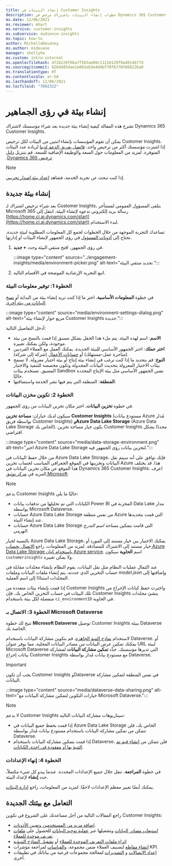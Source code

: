 ```yaml
---
title: إنشاء البيئات في Customer Insights
description: خطوات إنشاء البيئات باشتراك مرخص في Dynamics 365 Customer Insights.
ms.date: 12/06/2021
ms.reviewer: mhart
ms.service: customer-insights
ms.subservice: audience-insights
ms.topic: how-to
author: MichelleDevaney
ms.author: midevane
manager: shellyha
ms.custom: intro-internal
ms.openlocfilehash: 4f26220f6ba7f5b5ae00c11216129f9ad814b77d
ms.sourcegitcommit: 626d485dae1e001e63e4d4bf78f6770766822ba0
ms.translationtype: HT
ms.contentlocale: ar-SA
ms.lasthandoff: 12/06/2021
ms.locfileid: "7892322"
---
```

# <a name="create-an-environment-in-audience-insights"></a>إنشاء بيئة في رؤى الجماهير

تشرح هذه المقالة كيفية إنشاء بيئة جديدة بعد شراء مؤسستك لاشتراك Dynamics 365 Customer Insights. 

يمكن أن تقوم المؤسسات بإنشاء *اثنتين* من البيئات لكل ترخيص Customer Insights. إذا اشترت مؤسستك أكثر من ترخيص واحد، [فاتصل بفريق الدعم لدينا](https://go.microsoft.com/fwlink/?linkid=2079641) لزيادة عدد البيئات المتوفرة. لمزيد من المعلومات حول السعة و‏‫الوظيفة الإضافية للسعة، قم بتنزيل [دليل ترخيص Dynamics 365](https://go.microsoft.com/fwlink/?LinkId=866544).

> [!NOTE]
> إذا كنت تبحث عن تجربة الخدمة، فشاهد [إعداد بيئة إصدار تجريبي](../trial-signup.md).

## <a name="create-a-new-environment"></a>إنشاء بيئة جديدة

بعد شراء ترخيص اشتراك لـ Customer Insights، يتلقى المسؤول العمومي لمستأجر Microsoft 365 رسالة بريد إلكتروني تدعوه لإنشاء البيئة. انتقل إلى [https://home.ci.ai.dynamics.com/start](https://home.ci.ai.dynamics.com/start) لبدء الاستخدام. 

تساعدك التجربة الموجهة من خلال الخطوات لجمع كل المعلومات المطلوبة لبيئة جديدة. تحتاج إلى [أذونات المسؤول](permissions.md) في رؤى الجمهور لإنشاء البيئات أو إدارتها.

1. في رؤى الجمهور، افتح منتقي البيئة وحدد **+ جديد**.
  
   :::image type="content" source="../engagement-insights/media/environment-picker.png" alt-text="تحديد منتقي البيئة.":::

1. اتبع التجربة الإرشادية الموضحة في الأقسام التالية.

### <a name="step-1-provide-environment-information"></a>الخطوة 1: توفير معلومات البيئة

في خطوة **المعلومات الأساسية**، اختر ما إذا كنت تريد إنشاء بيئة من البداية أو [نسخ البيانات من بيئة أخرى](manage-environments.md#copy-the-environment-configuration).

   :::image type="content" source="media/environment-settings-dialog.png" alt-text="مربع حوار لإنشاء بيئة Customer Insights جديدة.":::

أدخل التفاصيل التالية:
   - **الاسم**: اسم لهذه البيئة. يتم ملء هذا الحقل بشكل مسبق إذا قمت بالنسخ من بيئة موجودة، ولكن يمكنك تغييره.
   - **اختر عملك**: اختر الجمهور الأساسي للبيئة الجديدة. يمكنك العمل مع العملاء الفرديين (متاجرة عمل-مستهلك) أو [حسابات الأعمال](work-with-business-accounts.md) (شركة إلى شركة).
   - **النوع**: قم بتحديد ما إذا كنت ترغب في إنشاء بيئة إنتاج أو بيئة اختبار معزولة. لا تسمح بيئات الاختبار المعزولة بتحديث البيانات المجدولة وتكون مخصصة للتنفيذ والاختبار المسبق. تستخدم بيئات Sandbox نفس الجمهور الأساسي مثل بيئة الإنتاج المحددة حاليًا.
   - **المنطقة**: المنطقة التي يتم فيها نشر الخدمة واستضافتها.

### <a name="step-2-configure-data-storage"></a>الخطوة 2: تكوين مخزن البيانات

في خطوة **تخزين البيانات**، اختر مكان تخزين البيانات من رؤى الجمهور.

سيكون لديك خياران: **مساحة تخزين Customer Insights** ‏(مستودع بيانات Azure مُدار بواسطة فريق Customer Insights) **وAzure Data Lake Storage** (Azure Data Lake Storage الخاص بك). يكون خيار مساحة تخزين Customer Insights محددًا بشكل افتراضي.

:::image type="content" source="media/data-storage-environment.png" alt-text="اختر Azure Data Lake Storage لتخزين بيانات رؤى الجمهور فيه.":::

من خلال حفظ البيانات في Azure Data Lake Storage، فإنك توافق على أنه سيتم نقل البيانات وتخزينها في الموقع الجغرافي المناسب لحساب تخزين Azure هذا. قد يختلف هذا الموقع عن مكان تخزين البيانات في Dynamics 365 Customer Insights. اعرف المزيد في [مركز توثيق Microsoft](https://www.microsoft.com/trust-center).

> [!NOTE]
> يدعم Customer Insights حاليًا ما يلي:
> - الكيانات التي تم تحليلها من تدفقات بيانات Power BI المخزنة في Data Lake مدار بواسطة Microsoft Dataverse.  
> - حسابات Azure Data Lake Storage من نفس منطقة Azure التي قمت بتحديدها عند إنشاء البيئة.
> - حسابات Azure Data Lake Storage التي قامت بتمكين *مساحة اسم التدرج الهرمي*.

بالنسبة لخيار Azure Data Lake Storage، يمكنك الاختيار بين خيار مستند إلى المورد أو خيار مستند إلى الاشتراك للمصادقة. لمزيد من المعلومات، راجع [الاتصال بحساب Azure Data Lake Storage باستخدام كيان Azure service](connect-service-principal.md). اسم **الحاوية** سيكون `customerinsights` ولا يمكن تغييره.

عند اكتمال عمليات النظام مثل نقل البيانات، يقوم النظام بإنشاء مجلدات مقابلة في حساب التخزين الذي حددته. يتم إنشاء ملفات البيانات وملفات *model.json* وإضافتها إلى المجلدات استنادًا إلى اسم العملية.

إذا قمت بإنشاء بيئات متعددة من Customer Insights واخترت حفظ كيانات الإخراج من تلك البيئات في حساب التخزين الخاص بك، فإن Customer Insights ينشئ مجلدات منفصلة لكل بيئة باستخدام `ci_environmentID` في الحاوية.

### <a name="step-3-connect-to-microsoft-dataverse"></a>الخطوة 3: الاتصال بـ Microsoft Dataverse
   
تتيح لك خطوة **Microsoft Dataverse** توصيل Customer Insights ببيئة Dataverse الخاصة بك.

لاستخدام [نماذج التنبؤ الجاهزة](predictions-overview.md#out-of-box-models)، قم بتكوين مشاركة البيانات باستخدام Dataverse. أو يمكنك تمكين عرض البيانات من مصادر البيانات المحلية، مما يوفر عنوان URL لبيئة Microsoft Dataverse التي تديرها مؤسستك. حدِّد **تمكين مشاركة البيانات** لمشاركة بيانات إخراج Customer Insights مع مستودع بيانات مُدار بواسطة Dataverse.

> [!IMPORTANT]
> يجب أن تكون Customer Insights وDataverse في نفس المنطقة لتمكين مشاركة البيانات.

:::image type="content" source="media/dataverse-data-sharing.png" alt-text="خيارات التكوين لتمكين مشاركة البيانات مع Microsoft Dataverse.":::

> [!NOTE]
> لا يدعم Customer Insights سيناريوهات مشاركة البيانات التالية:
> - إذا قمت بحفظ جميع البيانات في Azure Data Lake Storage الخاص بك، فلن تتمكن من تمكين مشاركة البيانات باستخدام مستودع بيانات مُدار بواسطة Dataverse.
> - إذا قمت بتمكين مشاركة البيانات باستخدام Dataverse، فلن تتمكن من [إنشاء قيم تم التنبؤ بها أو مفقودة في إحدى الكيانات](predictions.md).

### <a name="step-4-finalize-the-settings"></a>الخطوة 4: إنهاء الإعدادات

في خطوة **المراجعة**، تنقل خلال جميع الإعدادات المحددة. عندما يبدو كل شيء مكتملاً، حدد **إنشاء** لإعداد البيئة. 

يمكنك أيضًا تغيير معظم الإعدادات لاحقًا. لمزيد من المعلومات، راجع [إدارة البيئات](manage-environments.md).

## <a name="work-with-your-new-environment"></a>التعامل مع بيئتك الجديدة

راجع المقالات التالية من أجل مساعدتك على الشروع في تكوين Customer Insights: 

- [إضافة مزيد من المستخدمين وتعيين الأذونات](permissions.md).
- [استيعاب مصادر البيانات](data-sources.md) وتشغيلها عبر [عملية توحيد البيانات](data-unification.md) للحصول على [ملفات تعريف موحدة للعملاء](customer-profiles.md).
- [إثراء ملفات التعريف الموحدة للعملاء](enrichment-hub.md) أو [تشغيل النماذج التنبؤية](predictions-overview.md)
- [إنشاء مقاطع](segments.md) لتصنيف العملاء ضمن مجموعة، [والقياسات](measures.md) لمراجعة مؤشرات KPI.
- [إعداد الاتصالات](connections.md) و [التصديرات](export-destinations.md) لمعالجة مجموعات فرعية من بياناتك في تطبيقات أخرى.
